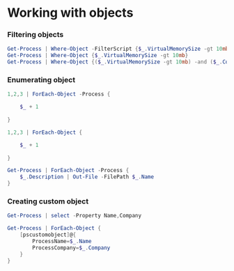 # Working with objects

### Filtering objects
```powershell
Get-Process | Where-Object -FilterScript {$_.VirtualMemorySize -gt 10mb}
Get-Process | Where-Object {$_.VirtualMemorySize -gt 10mb}
Get-Process | Where-Object {($_.VirtualMemorySize -gt 10mb) -and ($_.Company -notlike '*Microsoft*')}
```

### Enumerating object
```powershell
1,2,3 | ForEach-Object -Process {

    $_ + 1
    
}

1,2,3 | ForEach-Object {

    $_ + 1
    
}

Get-Process | ForEach-Object -Process {
    $_.Description | Out-File -FilePath $_.Name 
}
```

### Creating custom object
```powershell
Get-Process | select -Property Name,Company

Get-Process | ForEach-Object {
    [pscustomobject]@{
        ProcessName=$_.Name
        ProcessCompany=$_.Company
    }
}

```
